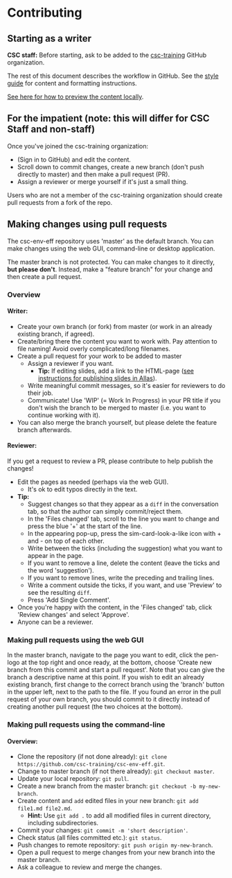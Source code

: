 # Contributing

## Starting as a writer

**CSC staff:** Before starting, ask to be added to the
[csc-training](https://github.com/csc-training) GitHub organization.

The rest of this document describes the workflow in GitHub. See the
[style guide](STYLEGUIDE.md) for content and formatting instructions.

[See here for how to preview the content locally](PREVIEW.md).

## For the impatient (note: this will differ for CSC Staff and non-staff)

Once you've joined the csc-training organization:

* (Sign in to GitHub) and edit the content.
* Scroll down to commit changes, create a new branch (don't push directly to
  master) and then make a pull request (PR).
* Assign a reviewer or merge yourself if it's just a small thing.

Users who are not a member of the csc-training organization should
create pull requests from a fork of the repo.

## Making changes using pull requests

The csc-env-eff repository uses 'master' as the default branch. You can make
changes using the web GUI, command-line or desktop application.

The master branch is not protected. You can make changes to it directly,
**but please don't**. Instead, make a "feature branch" for your change and then
create a pull request.

### Overview

#### Writer:

- Create your own branch (or fork) from master (or work in an already existing branch,
  if agreed).
- Create/bring there the content you want to work with. Pay attention to file
  naming! Avoid overly complicated/long filenames.
- Create a pull request for your work to be added to master
    - Assign a reviewer if you want.
        - **Tip:** If editing slides, add a link to the HTML-page
          ([see instructions for publishing slides in Allas](MD_INTO_HTML.md/#publish-html-files-in-allas)).
    - Write meaningful commit messages, so it's easier for reviewers to do
      their job.
    - Communicate! Use 'WIP' (= Work In Progress) in your PR title if you don't
      wish the branch to be merged to master (i.e. you want to continue working
      with it).
- You can also merge the branch yourself, but please delete the feature branch
  afterwards.

#### Reviewer:

If you get a request to review a PR, please contribute to help publish the
changes!

- Edit the pages as needed (perhaps via the web GUI).
    - It's ok to edit typos directly in the text.
- **Tip:**
    - Suggest changes so that they appear as a `diff` in the conversation tab,
      so that the author can simply commit/reject them.
    - In the 'Files changed' tab, scroll to the line you want to change and
      press the blue '+' at the start of the line.
    - In the appearing pop-up, press the sim-card-look-a-like icon with + and -
      on top of each other.
    - Write between the ticks (including the suggestion) what you want to
      appear in the page.
    - If you want to remove a line, delete the content (leave the ticks and
      the word 'suggestion').
    - If you want to remove lines, write the preceding and trailing lines.
    - Write a comment outside the ticks, if you want, and use 'Preview' to see
      the resulting `diff`.
    - Press 'Add Single Comment'.
- Once you're happy with the content, in the 'Files changed' tab, click 'Review
  changes' and select 'Approve'.
- Anyone can be a reviewer.

### Making pull requests using the web GUI

In the master branch, navigate to the page you want to edit, click the pen-logo 
at the top right and once ready, at the bottom, choose 'Create new branch from
this commit and start a pull request'. Note that you can give the branch a
descriptive name at this point. If you wish to edit an already existing branch,
first change to the correct branch using the 'branch' button in the upper left,
next to the path to the file. If you found an error in the pull request of your
own branch, you should commit to it directly instead of creating another pull
request (the two choices at the bottom).

### Making pull requests using the command-line

#### Overview:

- Clone the repository (if not done already):
  `git clone https://github.com/csc-training/csc-env-eff.git`.
- Change to master branch (if not there already): `git checkout master`.
- Update your local repository: `git pull`.
- Create a new branch from the master branch: `git checkout -b my-new-branch`.
- Create content and `add` edited files in your new branch:
  `git add file1.md file2.md`.
    - **Hint:** Use `git add .` to add all modified files in current directory,
      including subdirectories.
- Commit your changes: `git commit -m 'short description'`.
- Check status (all files committed etc.): `git status`.
- Push changes to remote repository: `git push origin my-new-branch`.
- Open a pull request to merge changes from your new branch into the master
  branch.
- Ask a colleague to review and merge the changes.
